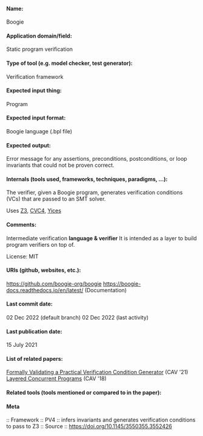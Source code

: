 #### Name:
Boogie

#### Application domain/field:
Static program verification

#### Type of tool (e.g. model checker, test generator):
Verification framework

#### Expected input thing:
Program

#### Expected input format:
Boogie language (.bpl file)

#### Expected output:
Error message for any assertions, preconditions, postconditions, or loop invariants that could not be proven correct.

#### Internals (tools used, frameworks, techniques, paradigms, ...):
The verifier, given a Boogie program, generates verification conditions (VCs) that are passed to an SMT solver.

Uses [Z3](../Solvers/SMT/Z3.md), [CVC4](../Solvers/SMT/CVC4.md), [Yices](../Solvers/SMT/Yices.md)

#### Comments:
Intermediate verification **language & verifier**
It is intended as a layer to build program verifiers on top of.

License: MIT

#### URIs (github, websites, etc.):
https://github.com/boogie-org/boogie
https://boogie-docs.readthedocs.io/en/latest/ (Documentation)

#### Last commit date:
02 Dec 2022 (default branch)
02 Dec 2022 (last activity)

#### Last publication date:
15 July 2021

#### List of related papers:
[Formally Validating a Practical Verification Condition Generator](https://doi.org/10.1007/978-3-030-81688-9_33) (CAV '21)
[Layered Concurrent Programs](https://doi.org/10.1007/978-3-319-96145-3_5) (CAV '18)

#### Related tools (tools mentioned or compared to in the paper):

#### Meta
:: Framework
:: PV4           :: infers invariants and generates verification conditions to pass to Z3
:: Source :: https://doi.org/10.1145/3550355.3552426
